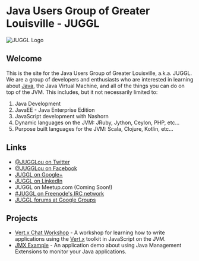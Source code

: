 # Java Users Group of Greater Louisville - JUGGL

![JUGGL Logo](https://raw.githubusercontent.com/JUGGL/juggl.github.io/master/images/JUGGL-logo.png)

## Welcome
This is the site for the Java Users Group of Greater Louisville, a.k.a. JUGGL. We are a group of developers and
enthusiasts who are interested in learning about [Java](http://www.java.com/), the Java Virtual Machine, and all of the
things you can do on top of the JVM. This includes, but it not necessarily limited to:

1. Java Development
2. JavaEE - Java Enterprise Edition
3. JavaScript development with Nashorn
4. Dynamic languages on the JVM: JRuby, Jython, Ceylon, PHP, etc...
5. Purpose built languages for the JVM: Scala, Clojure, Kotlin, etc...

## Links

* [@JUGGLou on Twitter](https://twitter.com/JUGGLou)
* [@JUGGLou on Facebook](https://www.facebook.com/JUGGLou)
* [JUGGL on Google+](https://www.google.com/+JugglUs)
* [JUGGL on LinkedIn](https://www.linkedin.com/groups/Java-Users-Group-Greater-Louisville-3818364)
* JUGGL on Meetup.com (Coming Soon!)
* [#JUGGL on Freenode's IRC network](http://webchat.freenode.net/?channels=%23juggl)
* [JUGGL forums at Google Groups](https://groups.google.com/forum/#!forum/juggl)


## Projects

* [Vert.x Chat Workshop](http://www.juggl.us/codepalousa-vertx-chat/) - A workshop for learning how to write applications using the [Vert.x](http://vertx.io/) toolkit in JavaScript on the JVM.
* [JMX Example](http://www.juggl.us/JMXExample/) - An application demo about using Java Management Extensions to monitor your Java applications.
